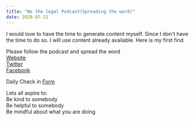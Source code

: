 ```yaml
---
title: "We the legal Podcast(Spreading the word)"
date: 2020-07-21
---
```



I would love to have the time to generate content myself.
Since I don't have the time to do so. I will use content already available.
Here is my first find

Please follow the podcast and spread the word  
[Website](https://wethelegalpodcast.com)  
[Twitter](https://twitter.com/wethelegal)  
[Facebook](https://www.facebook.com/wethelegal)

Daily Check in [Form](https://forms.gle/BRA4EH2sMoZdLPgE8)

Lets all aspire to:  
Be kind to somebody  
Be helpful to somebody  
Be mindful about what you are doing

